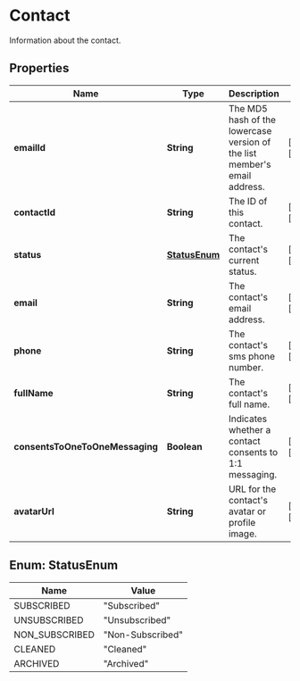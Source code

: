 

# Contact

Information about the contact.

## Properties

| Name | Type | Description | Notes |
|------------ | ------------- | ------------- | -------------|
|**emailId** | **String** | The MD5 hash of the lowercase version of the list member&#39;s email address. |  [optional] [readonly] |
|**contactId** | **String** | The ID of this contact. |  [optional] [readonly] |
|**status** | [**StatusEnum**](#StatusEnum) | The contact&#39;s current status. |  [optional] [readonly] |
|**email** | **String** | The contact&#39;s email address. |  [optional] [readonly] |
|**phone** | **String** | The contact&#39;s sms phone number. |  [optional] [readonly] |
|**fullName** | **String** | The contact&#39;s full name. |  [optional] [readonly] |
|**consentsToOneToOneMessaging** | **Boolean** | Indicates whether a contact consents to 1:1 messaging. |  [optional] [readonly] |
|**avatarUrl** | **String** | URL for the contact&#39;s avatar or profile image. |  [optional] [readonly] |



## Enum: StatusEnum

| Name | Value |
|---- | -----|
| SUBSCRIBED | &quot;Subscribed&quot; |
| UNSUBSCRIBED | &quot;Unsubscribed&quot; |
| NON_SUBSCRIBED | &quot;Non-Subscribed&quot; |
| CLEANED | &quot;Cleaned&quot; |
| ARCHIVED | &quot;Archived&quot; |



